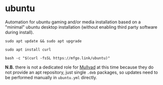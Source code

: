 # ubuntu

Automation for ubuntu gaming and/or media installation based on a "minimal"
ubuntu desktop installation (without enabling third party software during
install).

```shell
sudo apt update && sudo apt upgrade
```

```shell
sudo apt install curl
```

```shell
bash -c "$(curl -fsSL https://mfgo.link/ubuntu)"
```

**N.B.** there is not a dedicated role for [Mullvad](https://mullvad.net) at
this time because they do not provide an apt repository, just single `.deb`
packages, so updates need to be performed manually in `ubuntu.yml` directly.
